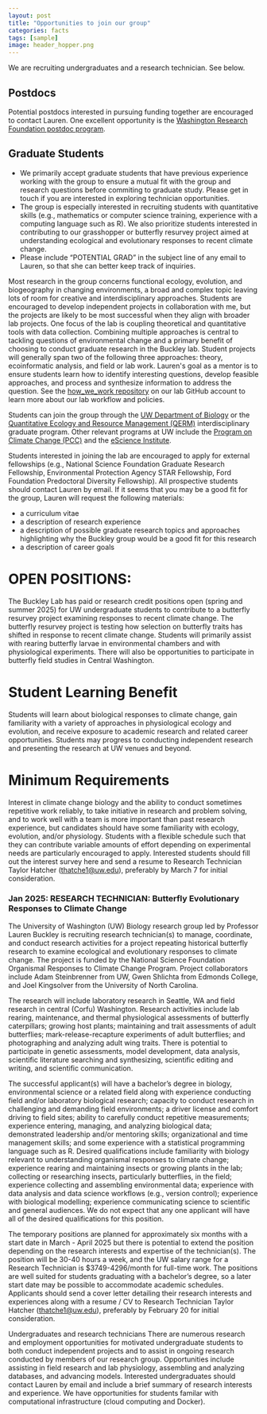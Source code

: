 ```yaml
---
layout: post
title: "Opportunities to join our group"
categories: facts
tags: [sample]
image: header_hopper.png
---
```

We are recruiting undergraduates and a research technician. See below.

## Postdocs
Potential postdocs interested in pursuing funding together are encouraged to contact Lauren.  One excellent opportunity is the [Washington Research Foundation postdoc program](https://www.wrfseattle.org/grants/wrf-postdoctoral-fellowships/).

## Graduate Students
- We primarily accept graduate students that have previous experience working with the group to ensure a mutual fit with the group and research questions before commiting to graduate study. Please get in touch if you are interested in exploring technician opportunities.
- The group is especially interested in recruiting students with quantitative skills (e.g., mathematics or computer science training, experience with a computing language such as R).  We also prioritize students interested in contributing to our grasshopper or butterfly resurvey project aimed at understanding ecological and evolutionary responses to recent climate change.
- Please include “POTENTIAL GRAD” in the subject line of any email to Lauren, so that she can better keep track of inquiries.

Most research in the group concerns functional ecology, evolution, and biogeography in changing environments, a broad and complex topic leaving lots of room for creative and interdisciplinary approaches. Students are encouraged to develop independent projects in collaboration with me, but the projects are likely to be most successful when they align with broader lab projects. One focus of the lab is coupling theoretical and quantitative tools with data collection. Combining multiple approaches is central to tackling questions of environmental change and a primary benefit of choosing to conduct graduate research in the Buckley lab. Student projects will generally span two of the following three approaches: theory, ecoinformatic analysis, and field or lab work. Lauren's goal as a mentor is to ensure students learn how to identify interesting questions, develop feasible approaches, and process and synthesize information to address the question. See the [how_we_work repository](https://github.com/HuckleyLab/how_we_work) on our lab GitHub account to learn more about our lab workflow and policies.

Students can join the group through the [UW Department of Biology](https://www.biology.washington.edu/programs/graduate) or the [Quantitative Ecology and Resource Management (QERM)](https://quantitative.uw.edu/) interdisciplinary graduate program.  Other relevant programs at UW include the [Program on Climate Change (PCC)](https://pcc.uw.edu/) and the [eScience Institute](https://escience.washington.edu/).

Students interested in joining the lab are encouraged to apply for external fellowships (e.g., National Science Foundation Graduate Research Fellowship, Environmental Protection Agency STAR Fellowship, Ford Foundation Predoctoral Diversity Fellowship). All prospective students should contact Lauren by email. If it seems that you may be a good fit for the group, Lauren will request the following materials:

- a curriculum vitae
- a description of research experience
- a description of possible graduate research topics and approaches highlighting why the Buckley group would be a good fit for this research
- a description of career goals

# OPEN POSITIONS: 
The Buckley Lab has paid or research credit positions open (spring and summer 2025) for UW undergraduate students to contribute to a butterfly resurvey project examining responses to recent climate change. The butterfly resurvey project is testing how selection on butterfly traits has shifted in response to recent climate change. Students will primarily assist with rearing butterfly larvae in environmental chambers and with physiological experiments. There will also be opportunities to participate in butterfly field studies in Central Washington.

# Student Learning Benefit
Students will learn about biological responses to climate change, gain familiarity with a variety of approaches in physiological ecology and evolution, and receive exposure to academic research and related career opportunities. Students may progress to conducting independent research and presenting the research at UW venues and beyond. 

# Minimum Requirements
Interest in climate change biology and the ability to conduct sometimes repetitive work reliably, to take initiative in research and problem solving, and to work well with a team is more important than past research experience, but candidates should have some familiarity with ecology, evolution, and/or physiology. Students with a flexible schedule such that they can contribute variable amounts of effort depending on experimental needs are particularly encouraged to apply. Interested students should fill out the interest survey here and send a resume to Research Technician Taylor Hatcher (thatche1@uw.edu), preferably by March 7 for initial consideration. 


### Jan 2025: RESEARCH TECHNICIAN: Butterfly Evolutionary Responses to Climate Change
The University of Washington (UW) Biology research group led by Professor Lauren Buckley is recruiting research technician(s) to manage, coordinate, and conduct research activities for a project repeating historical butterfly research to examine ecological and evolutionary responses to climate change. The project is funded by the National Science Foundation Organismal Responses to Climate Change Program. Project collaborators include Adam Steinbrenner from UW, Gwen Shlichta from Edmonds College, and Joel Kingsolver from the University of North Carolina.

The research will include laboratory research in Seattle, WA and field research in central (Corfu) Washington. Research activities include lab rearing, maintenance, and thermal physiological assessments of butterfly caterpillars; growing host plants; maintaining and trait assessments of adult butterflies; mark-release-recapture experiments of adult butterflies; and photographing and analyzing adult wing traits. There is potential to participate in genetic assessments, model development, data analysis, scientific literature searching and synthesizing, scientific editing and writing, and scientific communication. 

The successful applicant(s) will have a bachelor’s degree in biology, environmental science or a related field along with experience conducting field and/or laboratory biological research; capacity to conduct research in challenging and demanding field environments; a driver license and comfort driving to field sites; ability to carefully conduct repetitive measurements; experience entering, managing, and analyzing biological data; demonstrated leadership and/or mentoring skills; organizational and time management skills; and some experience with a statistical programming language such as R. Desired qualifications include familiarity with biology relevant to understanding organismal responses to climate change; experience rearing and maintaining insects or growing plants in the lab; collecting or researching insects, particularly butterflies, in the field; experience collecting and assembling environmental data; experience with data analysis and data science workflows (e.g., version control); experience with biological modelling; experience communicating science to scientific and general audiences. We do not expect that any one applicant will have all of the desired qualifications for this position.

The temporary positions are planned for approximately six months with a start date in March - April 2025 but there is potential to extend the position depending on the research interests and expertise of the technician(s). The position will be 30-40 hours a week, and the UW salary range for a Research Technician is $3749-4296/month for full-time work. The positions are well suited for students graduating with a bachelor’s degree, so a later start date may be possible to accommodate academic schedules. Applicants should send a cover letter detailing their research interests and experiences along with a resume / CV to Research Technician Taylor Hatcher (thatche1@uw.edu), preferably by February 20 for initial consideration. 

Undergraduates and research technicians
There are numerous research and employment opportunities for motivated undergraduate students to both conduct independent projects and to assist in ongoing research conducted by members of our research group. Opportunities include assisting in field research and lab physiology, assembling and analyzing databases, and advancing models. Interested undergraduates should contact Lauren by email and include a brief summary of research interests and experience. We have opportunities for students familar with computational infrastructure (cloud computing and Docker).


